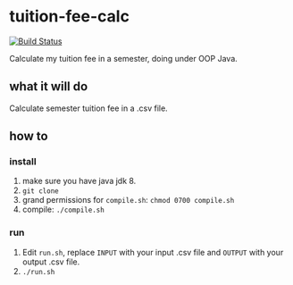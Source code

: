 # tuition-fee-calc
[![Build Status](https://dev.azure.com/19120338/trhgquan/_apis/build/status/trhgquan.tuition-fee-calc?branchName=main)](https://dev.azure.com/19120338/trhgquan/_build/latest?definitionId=2&branchName=main)

Calculate my tuition fee in a semester, doing under OOP Java.

## what it will do
Calculate semester tuition fee in a .csv file.

## how to
### install
1. make sure you have java jdk 8. 
2. `git clone`
3. grand permissions for `compile.sh`: `chmod 0700 compile.sh`
4. compile: `./compile.sh`

### run
1. Edit `run.sh`, replace `INPUT` with your input .csv file and `OUTPUT` with your output .csv file.
2. `./run.sh`
